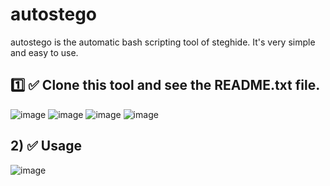 # autostego
autostego is the automatic bash scripting tool of steghide.
It's very simple and easy to use.
## 1️⃣ ✅ Clone this tool and see the README.txt file.

   ![image](https://github.com/dmcyberkiller/autostego/assets/164518476/26af1006-727e-411c-8903-0358965f3716)
   ![image](https://github.com/dmcyberkiller/autostego/assets/164518476/6cd3adff-cb6d-46be-9d4c-c9410acbb251)
   ![image](https://github.com/dmcyberkiller/autostego/assets/164518476/e7b08893-48c0-42c2-9158-a0801d56dd01)
   ![image](https://github.com/dmcyberkiller/autostego/assets/164518476/5f46054e-4cf4-46cd-877d-28105d0bc727)

## 2) ✅ Usage
   ![image](https://github.com/dmcyberkiller/autostego/assets/164518476/0fb9405b-b244-4371-9436-a8a7bc849249)
